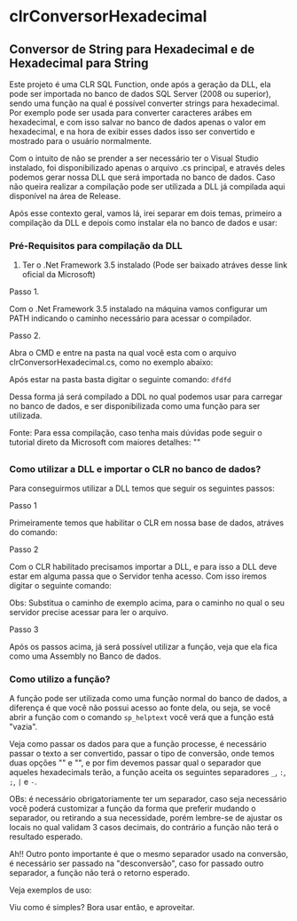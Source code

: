 # clrConversorHexadecimal

## Conversor de String para Hexadecimal e de Hexadecimal para String

Este projeto é uma CLR SQL Function, onde após a geração da DLL, ela pode ser importada no banco de dados SQL Server (2008 ou superior), sendo uma função na qual é possível converter strings para hexadecimal. Por exemplo pode ser usada para converter caracteres arábes em hexadecimal, e com isso salvar no banco de dados apenas o valor em hexadecimal, e na hora de exibir esses dados isso ser convertido e mostrado para o usuário normalmente. 

Com o intuito de não se prender a ser necessário ter o Visual Studio instalado, foi disponibilizado apenas o arquivo .cs principal, e através deles podemos gerar nossa DLL que será importada no banco de dados. Caso não queira realizar a compilação pode ser utilizada a DLL já compilada aqui disponível na área de Release. 

Após esse contexto geral, vamos lá, irei separar em dois temas, primeiro a compilação da DLL e depois como instalar ela no banco de dados e usar: 

### Pré-Requisitos para compilação da DLL

1. Ter o .Net Framework 3.5 instalado (Pode ser baixado atráves desse link oficial da Microsoft)

Passo 1. 

Com o .Net Framework 3.5 instalado na máquina vamos configurar um PATH indicando o caminho necessário para acessar o compilador. 

Passo 2. 

Abra o CMD e entre na pasta na qual você esta com o arquivo clrConversorHexadecimal.cs, como no exemplo abaixo:

Após estar na pasta basta digitar o seguinte comando: `dfdfd`

Dessa forma já será compilado a DDL no qual podemos usar para carregar no banco de dados, e ser disponibilizada como uma função para ser utilizada. 

Fonte: Para essa compilação, caso tenha mais dúvidas pode seguir o tutorial direto da Microsoft com maiores detalhes: ""

##

### Como utilizar a DLL e importar o CLR no banco de dados?

Para conseguirmos utilizar a DLL temos que seguir os seguintes passos:

Passo 1

Primeiramente temos que habilitar o CLR em nossa base de dados, atráves do comando:

Passo 2

Com o CLR habilitado precisamos importar a DLL, e para isso a DLL deve estar em alguma passa que o Servidor tenha acesso. Com isso iremos digitar o seguinte comando:


Obs: Substitua o caminho de exemplo acima, para o caminho no qual o seu servidor precise acessar para ler o arquivo. 


Passo 3

Após os passos acima, já será possível utilizar a função, veja que ela fica como uma Assembly no Banco de dados. 


### Como utilizo a função? 

A função pode ser utilizada como uma função normal do banco de dados, a diferença é que você não possui acesso ao fonte dela, ou seja, se você abrir a função com o comando `sp_helptext` você verá que a função está "vazia". 

Veja como passar os dados para que a função processe, é necessário passar o texto a ser convertido, passar o tipo de conversão, onde temos duas opções "" e "", e por fim devemos passar qual o separador que aqueles hexadecimals terão, a função aceita os seguintes separadores `_`, `:`, `;`, `|` e `-`. 

OBs: é necessário obrigatoriamente ter um separador, caso seja necessário você poderá customizar a função da forma que preferir mudando o separador, ou retirando a sua necessidade, porém lembre-se de ajustar os locais no qual validam 3 casos decimais, do contrário a função não terá o resultado esperado.

Ah!! Outro ponto importante é que o mesmo separador usado na conversão, é necessário ser passado na "desconversão", caso for passado outro separador, a função não terá o retorno esperado.

Veja exemplos de uso:




Viu como é simples? Bora usar então, e aproveitar. 








